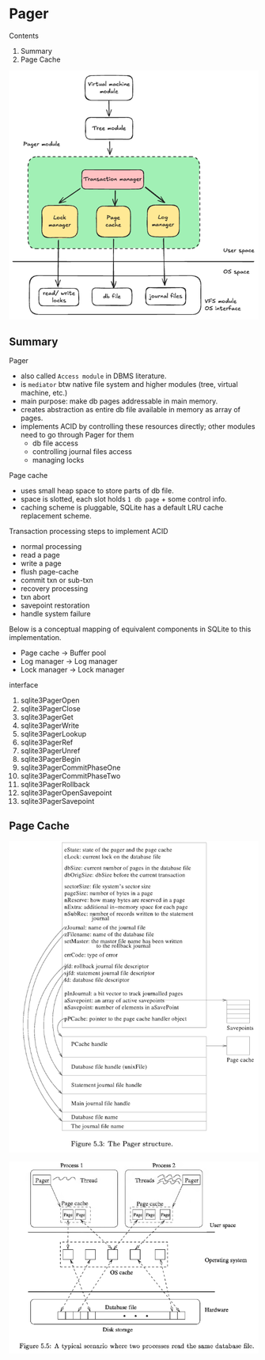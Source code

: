 # Pager

Contents
1. Summary
2. Page Cache

![Pager submodule interconnection](pager_submodule_interconnection.png)

## Summary

Pager
- also called `Access module` in DBMS literature.
- is `mediator` btw native file system and higher modules (tree, virtual machine, etc.)
- main purpose: make db pages addressable in main memory.
- creates abstraction as entire db file available in memory as array of pages.
- implements ACID by controlling these resources directly; other modules need to go through Pager for them
  - db file access
  - controlling journal files access
  - managing locks
  
Page cache
- uses small heap space to store parts of db file.
- space is slotted, each slot holds `1 db page` + some control info.
- caching scheme is pluggable, SQLite has a default LRU cache replacement scheme.
  
Transaction processing steps to implement ACID
- normal processing
- read a page
- write a page
- flush page-cache
- commit txn or sub-txn
- recovery processing
- txn abort
- savepoint restoration
- handle system failure


Below is a conceptual mapping of equivalent components in SQLite to this implementation.
- Page cache -> Buffer pool
- Log manager -> Log manager
- Lock manager -> Lock manager


interface
1. sqlite3PagerOpen
2. sqlite3PagerClose
3. sqlite3PagerGet
4. sqlite3PagerWrite
5. sqlite3PagerLookup
6. sqlite3PagerRef
7. sqlite3PagerUnref
8. sqlite3PagerBegin
9. sqlite3PagerCommitPhaseOne
10. sqlite3PagerCommitPhaseTwo
11. sqlite3PagerRollback
12. sqlite3PagerOpenSavepoint
13. sqlite3PagerSavepoint

## Page Cache

![pager structure](pager_structure.png)

![pager with processes concurrent reads](pager_processes_concurrent_reads.png)